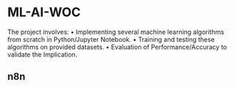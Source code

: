 # ML-AI-WOC
The project involves: • Implementing several machine learning algorithms from scratch in Python/Jupyter Notebook. • Training and testing these algorithms on provided datasets. • Evaluation of Performance/Accuracy to validate the Implication. 

## n8n

